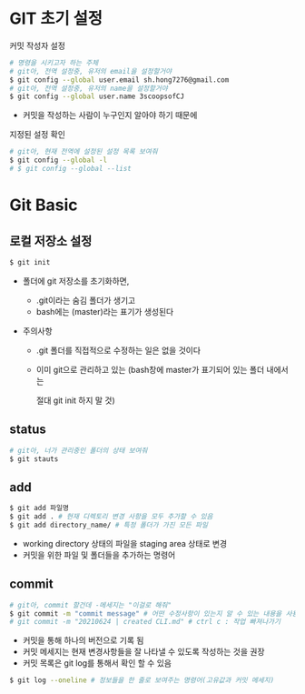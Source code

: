 # GIT 초기 설정

커밋 작성자 설정

```bash
# 명령을 시키고자 하는 주체
# git아, 전역 설정중, 유저의 email을 설정할거야
$ git config --global user.email sh.hong7276@gmail.com
# git아, 전역 설정중, 유저의 name을 설정할거야
$ git config --global user.name 3scoopsofCJ
```

- 커밋을 작성하는 사람이 누구인지 알아야 하기 때문에





지정된 설정 확인

```bash
# git아, 현재 전역에 설정된 설정 목록 보여줘
$ git config --global -l
# $ git config --global --list
```



# Git Basic

## 로컬 저장소 설정

```bash
$ git init
```

- 폴더에 git 저장소를 초기화하면,

  - .git이라는 숨김 폴더가 생기고
  - bash에는 (master)라는 표기가 생성된다

- 주의사항

  - .git 폴더를 직접적으로 수정하는 일은 없을 것이다	

  - 이미 git으로 관리하고 있는 (bash창에 master가 표기되어 있는 폴더 내에서는

    절대 git init 하지 말 것)



## status

```bash
# git아, 너가 관리중인 폴더의 상태 보여줘
$ git stauts
```



## add

```bash
$ git add 파일명
$ git add . # 현재 디렉토리 변경 사항을 모두 추가할 수 있음
$ git add directory_name/ # 특정 폴더가 가진 모든 파일
```

- working directory 상태의 파일을 staging area 상태로 변경
- 커밋을 위한 파일 및 폴더들을 추가하는 명령어



## commit

```bash
# git아, commit 할건데 -메세지는 "이걸로 해줘"
$ git commit -m "commit message" # 어떤 수정사항이 있는지 알 수 있는 내용을 사용
# git commit -m "20210624 | created CLI.md" # ctrl c : 작업 빠져나가기
```

- 커밋을 통해 하나의 버전으로 기록 됨
- 커밋 메세지는 현재 변경사항들을 잘 나타낼 수 있도록 작성하는 것을 권장
- 커밋 목록은 git log를 통해서 확인 할 수 있음

```bash
$ git log --oneline # 정보들을 한 줄로 보여주는 명령어(고유값과 커밋 메세지)
```

